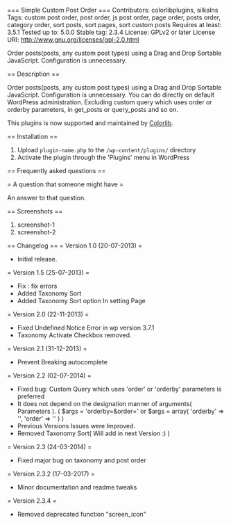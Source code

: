 === Simple Custom Post Order ===
Contributors: colorlibplugins, silkalns
Tags: custom post order, post order, js post order, page order, posts order, category order, sort posts, sort pages, sort custom posts
Requires at least: 3.5.1
Tested up to: 5.0.0
Stable tag: 2.3.4
License: GPLv2 or later
License URI: http://www.gnu.org/licenses/gpl-2.0.html

Order posts(posts, any custom post types) using a Drag and Drop Sortable JavaScript. Configuration is unnecessary.

== Description ==

Order posts(posts, any custom post types) using a Drag and Drop Sortable JavaScript. Configuration is unnecessary. You can do directly on default WordPress administration.
Excluding custom query which uses order or orderby parameters, in get_posts or query_posts and so on.

This plugins is now supported and maintained by <a href=“https://colorlib.com/wp/“ target=“_blank”>Colorlib</a>.

== Installation ==

1. Upload `plugin-name.php` to the `/wp-content/plugins/` directory
1. Activate the plugin through the 'Plugins' menu in WordPress

== Frequently asked questions ==

= A question that someone might have =

An answer to that question.

== Screenshots ==

1. screenshot-1
2. screenshot-2

== Changelog ==
= Version 1.0 (20-07-2013) =
*  Initial release.

= Version 1.5 (25-07-2013) =
*  Fix : fix errors
*  Added Taxonomy Sort
*  Added Taxonomy Sort option In setting Page

= Version 2.0 (22-11-2013) =
* Fixed Undefined Notice Error in wp version 3.7.1
* Taxonomy Activate Checkbox removed.

= Version 2.1 (31-12-2013) =
* Prevent Breaking autocomplete

= Version 2.2 (02-07-2014) =
* Fixed bug: Custom Query which uses 'order' or 'orderby' parameters is preferred
* It does not depend on the designation manner of arguments( Parameters ). ( $args = 'orderby=&order=' or $args = array( 'orderby' => '', 'order' => '' ) )
* Previous Versions Issues were Improved.
* Removed Taxonomy Sort( Will add in next Version :) )

= Version 2.3 (24-03-2014) =
* Fixed major bug on taxonomy and post order

= Version 2.3.2 (17-03-2017) =
* Minor documentation and readme tweaks

= Version 2.3.4 =
* Removed deprecated function "screen_icon"